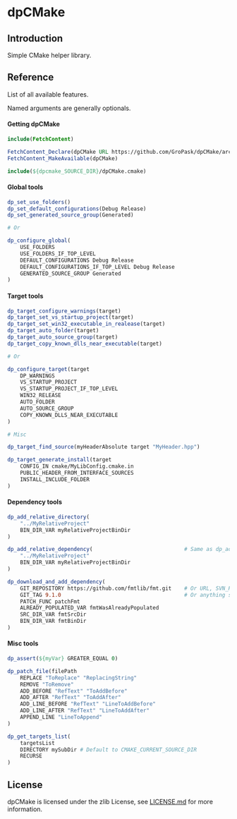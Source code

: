 # dpCMake

## Introduction
Simple CMake helper library.

## Reference
List of all available features.

Named arguments are generally optionals.

#### Getting dpCMake
```cmake
include(FetchContent)

FetchContent_Declare(dpCMake URL https://github.com/GroPask/dpCMake/archive/refs/tags/v0.0.4.zip)
FetchContent_MakeAvailable(dpCMake)

include(${dpcmake_SOURCE_DIR}/dpCMake.cmake)
```

#### Global tools
```cmake
dp_set_use_folders()
dp_set_default_configurations(Debug Release)
dp_set_generated_source_group(Generated)

# Or

dp_configure_global(
    USE_FOLDERS
    USE_FOLDERS_IF_TOP_LEVEL
    DEFAULT_CONFIGURATIONS Debug Release
    DEFAULT_CONFIGURATIONS_IF_TOP_LEVEL Debug Release
    GENERATED_SOURCE_GROUP Generated
)
```

#### Target tools
```cmake
dp_target_configure_warnings(target)
dp_target_set_vs_startup_project(target)
dp_target_set_win32_executable_in_realease(target)
dp_target_auto_folder(target)
dp_target_auto_source_group(target)
dp_target_copy_known_dlls_near_executable(target)

# Or

dp_configure_target(target
    DP_WARNINGS
    VS_STARTUP_PROJECT
    VS_STARTUP_PROJECT_IF_TOP_LEVEL
    WIN32_RELEASE
    AUTO_FOLDER
    AUTO_SOURCE_GROUP
    COPY_KNOWN_DLLS_NEAR_EXECUTABLE
)

# Misc

dp_target_find_source(myHeaderAbsolute target "MyHeader.hpp")

dp_target_generate_install(target
    CONFIG_IN cmake/MyLibConfig.cmake.in
    PUBLIC_HEADER_FROM_INTERFACE_SOURCES
    INSTALL_INCLUDE_FOLDER
)
```
#### Dependency tools
```cmake
dp_add_relative_directory(
    "../MyRelativeProject"
    BIN_DIR_VAR myRelativeProjectBinDir
)

dp_add_relative_dependency(                             # Same as dp_add_relative_directory but use DEPENDENCIES_TARGETS_FOLDER
    "../MyRelativeProject"
    BIN_DIR_VAR myRelativeProjectBinDir
)

dp_download_and_add_dependency(
    GIT_REPOSITORY https://github.com/fmtlib/fmt.git    # Or URL, SVN_REPOSITORY, HG_REPOSITORY, CVS_REPOSITORY
    GIT_TAG 9.1.0                                       # Or anything supported by FetchContent_Declare
    PATCH_FUNC patchFmt
    ALREADY_POPULATED_VAR fmtWasAlreadyPopulated
    SRC_DIR_VAR fmtSrcDir
    BIN_DIR_VAR fmtBinDir
)
```

#### Misc tools
```cmake
dp_assert(${myVar} GREATER_EQUAL 0)

dp_patch_file(filePath
    REPLACE "ToReplace" "ReplacingString"
    REMOVE "ToRemove"
    ADD_BEFORE "RefText" "ToAddBefore"
    ADD_AFTER "RefText" "ToAddAfter"
    ADD_LINE_BEFORE "RefText" "LineToAddBefore"
    ADD_LINE_AFTER "RefText" "LineToAddAfter"
    APPEND_LINE "LineToAppend"
)

dp_get_targets_list(
    targetsList
    DIRECTORY mySubDir # Default to CMAKE_CURRENT_SOURCE_DIR
    RECURSE
)
```

## License

dpCMake is licensed under the zlib License, see [LICENSE.md](https://github.com/GroPask/dpCMake/blob/main/LICENSE.md) for more information.
